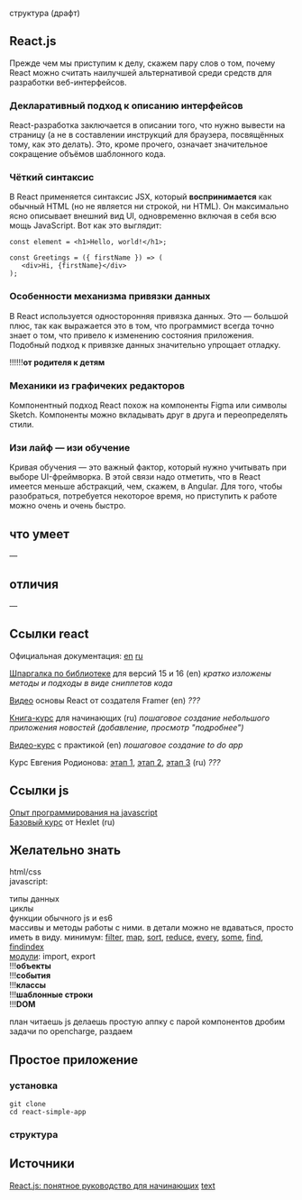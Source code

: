 структура (драфт)

## React.js

Прежде чем мы приступим к делу, скажем пару слов о том, почему React можно считать наилучшей альтернативой среди средств для разработки веб-интерфейсов.

### Декларативный подход к описанию интерфейсов

React-разработка заключается в описании того, что нужно вывести на страницу (а не в составлении инструкций для браузера, посвящённых тому, как это делать). Это, кроме прочего, означает значительное сокращение объёмов шаблонного кода.

### Чёткий синтаксис

В React применяется синтаксис JSX, который **воспринимается** как обычный HTML (но не является ни строкой, ни HTML). Он максимально ясно описывает внешний вид UI, одновременно включая в себя всю мощь JavaScript. Вот как это выглядит:

```
const element = <h1>Hello, world!</h1>;

const Greetings = ({ firstName }) => (
   <div>Hi, {firstName}</div>
);
```

### Особенности механизма привязки данных

В React используется односторонняя привязка данных. Это — большой плюс, так как выражается это в том, что программист всегда точно знает о том, что привело к изменению состояния приложения. Подобный подход к привязке данных значительно упрощает отладку.

!!!!!!**от родителя к детям**

### Механики из графичеких редакторов

Компонентный подход React похож на компоненты Figma или символы Sketch. Компоненты можно вкладывать друг в друга и переопределять стили.

### Изи лайф — изи обучение

Кривая обучения — это важный фактор, который нужно учитывать при выборе UI-фреймворка. В этой связи надо отметить, что в React имеется меньше абстракций, чем, скажем, в Angular. Для того, чтобы разобраться, потребуется некоторое время, но приступить к работе можно очень и очень быстро.

## что умеет
—  

## отличия
—  

## Ссылки react
Официальная документация: [en](https://reactjs.org/) [ru](https://ru.reactjs.org/)  

[Шпаргалка по библиотеке](https://devhints.io/react) для версий 15 и 16 (en)
  *кратко изложены методы и подходы в виде сниппетов кода*

[Видео](https://youtu.be/gRs7NbEZMCg) основы React от создателя Framer (en)
  *???*

[Книга-курс](https://maxfarseer.gitbooks.io/react-course-ru-v2/content/) для начинающих (ru)
  *пошаговое создание небольшого приложения новостей (добавление, просмотр "подробнее")*

[Видео-курс](https://scrimba.com/playlist/p7P5Hd) с практикой (en)
  *пошаговое создание to do app*

Курс Евгения Родионова: [этап 1](https://erodionov.ru/courses/react/9wO7ihaBIk), [этап 2](https://erodionov.ru/courses/react/rHAh7OXEFL), [этап 3](https://erodionov.ru/courses/react/tHKYMIR4QG) (ru)
  *???*


## Ссылки js
[Опыт программирования на javascript](https://kaineer.gitbooks.io/coding-in-javascript/)  
[Базовый курс](https://code-basics.ru/languages/javascript) от Hexlet (ru)
[]()

## Желательно знать

html/css  
javascript:

типы данных  
циклы  
функции обычного js и es6  
массивы и методы работы с ними. в детали можно не вдаваться, просто иметь в виду. минимум:
[filter](https://developer.mozilla.org/en-US/docs/Web/JavaScript/Reference/Global_Objects/Array/filter), [map](https://developer.mozilla.org/en-US/docs/Web/JavaScript/Reference/Global_Objects/Array/map), [sort](https://developer.mozilla.org/en-US/docs/Web/JavaScript/Reference/Global_Objects/Array/sort), [reduce](https://developer.mozilla.org/en-US/docs/Web/JavaScript/Reference/Global_Objects/Array/reduce), [every](https://developer.mozilla.org/en-US/docs/Web/JavaScript/Reference/Global_Objects/Array/every), [some](https://developer.mozilla.org/en-US/docs/Web/JavaScript/Reference/Global_Objects/Array/some), [find](https://developer.mozilla.org/en-US/docs/Web/JavaScript/Reference/Global_Objects/Array/find), [findindex](https://developer.mozilla.org/en-US/docs/Web/JavaScript/Reference/Global_Objects/Array/findindex)  
[модули](https://learn.javascript.ru/modules): import, export  
!!!**объекты**  
!!!**события**  
!!!**классы**  
!!!**шаблонные строки**  
!!!**DOM**

план
читаешь js
делаешь простую аппку с парой компонентов
дробим задачи по opencharge, раздаем



## Простое приложение
### установка
```
git clone  
cd react-simple-app  
```

### структура

## Источники


[React.js: понятное руководство для начинающих](https://habr.com/ru/company/ruvds/blog/428077/)
[text](#adress)